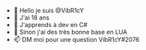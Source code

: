 - 👋 Hello je suis @VibR1cY
- 👀 J'ai 18 ans
- 🌱 J'apprends à dev en C#
- 💞️ Sinon j'ai des très bonne base en LUA
- 📫 DM moi pour une question VibR1cY#2076
